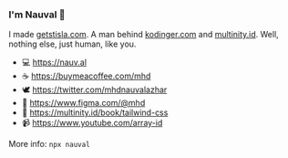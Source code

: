 ### I'm Nauval 👋

I made [getstisla.com](https://getstisla.com/). A man behind [kodinger.com](https://kodinger.com/) and [multinity.id](https://multinity.id). Well, nothing else, just human, like you. 

- 💻 https://nauv.al
- ☕ https://buymeacoffee.com/mhd
- 🕊️ https://twitter.com/mhdnauvalazhar
- 🎨 https://www.figma.com/@mhd
- 📖 https://multinity.id/book/tailwind-css
- 📹 https://www.youtube.com/array-id

More info: `npx nauval`
